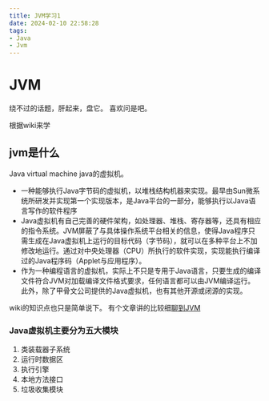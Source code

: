 ```yaml
---
title: JVM学习1
date: 2024-02-10 22:58:28
tags: 
- Java
- Jvm
---
```


# JVM
绕不过的话题，肝起来，盘它。
喜欢问是吧。

根据wiki来学
## jvm是什么
Java virtual machine java的虚拟机。

- 一种能够执行Java字节码的虚拟机，以堆栈结构机器来实现。最早由Sun微系统所研发并实现第一个实现版本，是Java平台的一部分，能够执行以Java语言写作的软件程序
- Java虚拟机有自己完善的硬件架构，如处理器、堆栈、寄存器等，还具有相应的指令系统。JVM屏蔽了与具体操作系统平台相关的信息，使得Java程序只需生成在Java虚拟机上运行的目标代码（字节码），就可以在多种平台上不加修改地运行。通过对中央处理器（CPU）所执行的软件实现，实现能执行编译过的Java程序码（Applet与应用程序）。
- 作为一种编程语言的虚拟机，实际上不只是专用于Java语言，只要生成的编译文件符合JVM对加载编译文件格式要求，任何语言都可以由JVM编译运行。此外，除了甲骨文公司提供的Java虚拟机，也有其他开源或闭源的实现。

wiki的知识点也只是简单说下。
有个文章讲的比较细[聊到JVM](https://zhuanlan.zhihu.com/p/214027455)

### Java虚拟机主要分为五大模块
1. 类装载器子系统
2. 运行时数据区
3. 执行引擎
4. 本地方法接口
5. 垃圾收集模块